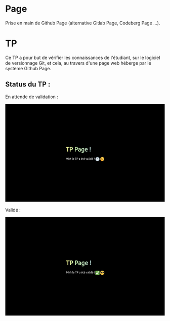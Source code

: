 # Page
Prise en main de Github Page (alternative Gitlab Page, Codeberg Page ...).

# TP
Ce TP a pour but de vérifier les connaissances de l'étudiant, sur le logiciel de versionnage Git, et cela, au travers d'une page web héberge par le système Github Page.


## Status du TP :
 
En attende de validation :

![En attente de validation !](./assets/img/wait_check_tp.png)


Validé :

![Valide !](./assets/img/check_valid_tp.png)
